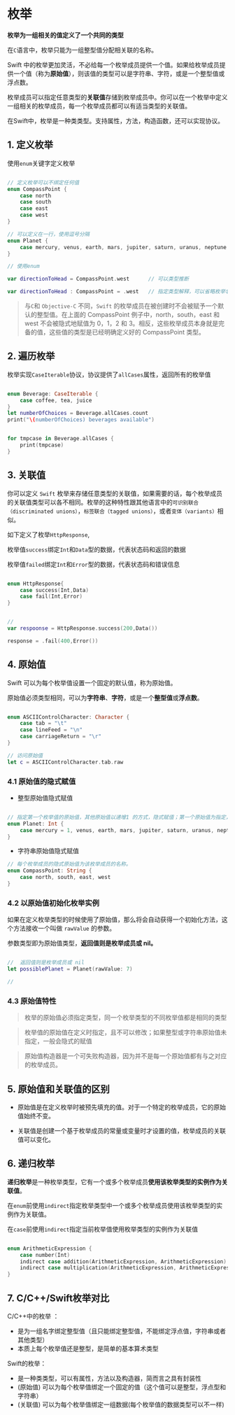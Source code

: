 # 枚举

**枚举为一组相关的值定义了一个共同的类型**

在`C`语言中，枚举只能为一组整型值分配相关联的名称。

Swift 中的枚举更加灵活，不必给每一个枚举成员提供一个值。如果给枚举成员提供一个值（称为**原始值**），则该值的类型可以是字符串、字符，或是一个整型值或浮点数。

枚举成员可以指定任意类型的**关联值**存储到枚举成员中。你可以在一个枚举中定义一组相关的枚举成员，每一个枚举成员都可以有适当类型的关联值。

在Swift中，枚举是一种类类型。支持属性，方法，构造函数，还可以实现协议。


## 1. 定义枚举

使用`enum`关键字定义枚举

```swift

// 定义枚举可以不绑定任何值
enum CompassPoint {
    case north
    case south
    case east
    case west
}

// 可以定义在一行，使用逗号分隔
enum Planet {
    case mercury, venus, earth, mars, jupiter, saturn, uranus, neptune
}

// 使用enum

var directionToHead = CompassPoint.west      // 可以类型推断

var directionToHead : CompassPoint = .west   // 指定类型解释，可以省略枚举名

```

> 与` C `和 `Objective-C` 不同，`Swift` 的枚举成员在被创建时不会被赋予一个默认的整型值。在上面的 CompassPoint 例子中，north，south，east 和 west 不会被隐式地赋值为 0，1，2 和 3。相反，这些枚举成员本身就是完备的值，这些值的类型是已经明确定义好的 CompassPoint 类型。

## 2. 遍历枚举

枚举实现`CaseIterable`协议，协议提供了`allCases`属性，返回所有的枚举值

```swift

enum Beverage: CaseIterable {
    case coffee, tea, juice
}
let numberOfChoices = Beverage.allCases.count
print("\(numberOfChoices) beverages available")


for tmpcase in Beverage.allCases {
    print(tmpcase)
}

```

## 3. 关联值

你可以定义 `Swift` 枚举来存储任意类型的关联值，如果需要的话，每个枚举成员的关联值类型可以各不相同。枚举的这种特性跟其他语言中的`可识别联合（discriminated unions）`，`标签联合（tagged unions）`，或者`变体（variants）`相似。

如下定义了枚举`HttpResponse`,

枚举值`success`绑定`Int`和`Data`型的数据，代表状态码和返回的数据

枚举值`failed`绑定`Int`和`Error`型的数据，代表状态码和错误信息

```swift

enum HttpResponse{
    case success(Int,Data)
    case fail(Int,Error)
}


// 
var respoonse = HttpResponse.success(200,Data())

response = .fail(400,Error())

```

## 4. 原始值

Swift 可以为每个枚举值设置一个固定的默认值，称为原始值。 

原始值必须类型相同，可以为**字符串**、**字符**，或是一个**整型值**或**浮点数**。

```swift

enum ASCIIControlCharacter: Character {
    case tab = "\t"
    case lineFeed = "\n"
    case carriageReturn = "\r"
}

// 访问原始值
let c = ASCIIControlCharacter.tab.raw

```


### 4.1 原始值的隐式赋值

- 整型原始值隐式赋值

```swift

// 指定第一个枚举值的原始值，其他原始值以递增1 的方式，隐式赋值；第一个原始值为指定，默认为0
enum Planet: Int {
    case mercury = 1, venus, earth, mars, jupiter, saturn, uranus, neptune
}
```

- 字符串原始值隐式赋值

```swift
// 每个枚举成员的隐式原始值为该枚举成员的名称。
enum CompassPoint: String {
    case north, south, east, west
}
```

### 4.2 以原始值初始化枚举实例

如果在定义枚举类型的时候使用了原始值，那么将会自动获得一个初始化方法，这个方法接收一个叫做 `rawValue` 的参数。

参数类型即为原始值类型，**返回值则是枚举成员或 nil。**

```swift

//  返回值则是枚举成员或 nil
let possiblePlanet = Planet(rawValue: 7)

// 
```

### 4.3 原始值特性

> 枚举的原始值必须指定类型，同一个枚举类型的不同枚举值都是相同的类型

> 枚举值的原始值在定义时指定，且不可以修改；如果整型或字符串原始值未指定，一般会隐式的赋值

> 原始值构造器是一个可失败构造器，因为并不是每一个原始值都有与之对应的枚举成员。


## 5. 原始值和关联值的区别

- 原始值是在定义枚举时被预先填充的值。对于一个特定的枚举成员，它的原始值始终不变。
  
- 关联值是创建一个基于枚举成员的常量或变量时才设置的值，枚举成员的关联值可以变化。


## 6. 递归枚举

**递归枚举**是一种枚举类型，它有一个或多个枚举成员**使用该枚举类型的实例作为关联值**。

在`enum`前使用`indirect`指定枚举类型中一个或多个枚举成员使用该枚举类型的实例作为关联值。

在`case`前使用`indirect`指定当前枚举值使用枚举类型的实例作为关联值

```swift

enum ArithmeticExpression {
    case number(Int)
    indirect case addition(ArithmeticExpression, ArithmeticExpression)
    indirect case multiplication(ArithmeticExpression, ArithmeticExpression)
}

```


## 7. C/C++/Swift枚举对比

C/C++中的枚举 ：

- 是为一组名字绑定整型值（且只能绑定整型值，不能绑定浮点值，字符串或者其他类型）
- 本质上每个枚举值还是整型，是简单的基本算术类型

Swift的枚举：

- 是一种类类型，可以有属性，方法以及构造器，简而言之具有封装性
- (原始值) 可以为每个枚举值绑定一个固定的值（这个值可以是整型，浮点型和字符串）
- (关联值) 可以为每个枚举值绑定一组数据(每个枚举值的数据类型可以不一样)




